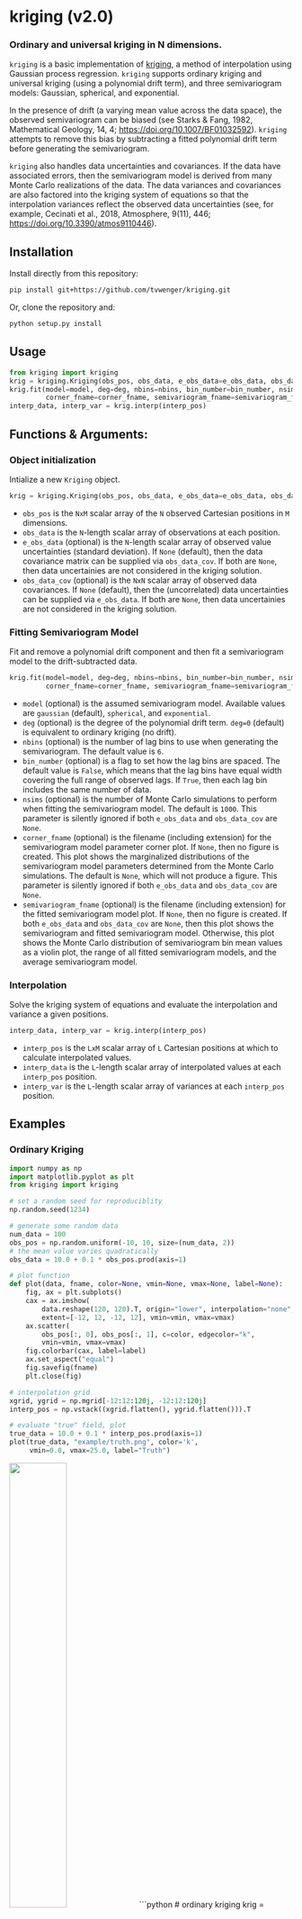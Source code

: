 # kriging (v2.0)
### Ordinary and universal kriging in N dimensions.

`kriging` is a basic implementation of
[kriging](https://en.wikipedia.org/wiki/Kriging), a method of
interpolation using Gaussian process regression. `kriging` supports
ordinary kriging and universal kriging (using a polynomial drift
term), and three semivariogram models: Gaussian, spherical, and
exponential.

In the presence of drift (a varying mean value across the data space),
the observed semivariogram can be biased (see Starks & Fang, 1982,
Mathematical Geology, 14, 4;
https://doi.org/10.1007/BF01032592). `kriging` attempts to remove this
bias by subtracting a fitted polynomial drift term before generating
the semivariogram.

`kriging` also handles data uncertainties and covariances. If the
data have associated errors, then the semivariogram model is derived
from many Monte Carlo realizations of the data. The data variances and
covariances are also factored into the kriging system of equations so that
the interpolation variances reflect the observed data uncertainties (see,
for example, Cecinati et al., 2018, Atmosphere, 9(11), 446; https://doi.org/10.3390/atmos9110446).

## Installation
Install directly from this repository:
```bash
pip install git+https://github.com/tvwenger/kriging.git
```

Or, clone the repository and:
```bash
python setup.py install
```

## Usage
```python
from kriging import kriging
krig = kriging.Kriging(obs_pos, obs_data, e_obs_data=e_obs_data, obs_data_cov=obs_data_cov)
krig.fit(model=model, deg=deg, nbins=nbins, bin_number=bin_number, nsims=nsims,
         corner_fname=corner_fname, semivariogram_fname=semivariogram_fname)
interp_data, interp_var = krig.interp(interp_pos)
```

## Functions & Arguments:

### Object initialization
Intialize a new `Kriging` object.
```python
krig = kriging.Kriging(obs_pos, obs_data, e_obs_data=e_obs_data, obs_data_cov=obs_data_cov)
```
* `obs_pos` is the `NxM` scalar array of the `N` observed Cartesian positions in
  `M` dimensions.
* `obs_data` is the `N`-length scalar array of observations at
  each position.
* `e_obs_data` (optional) is the `N`-length scalar array of observed
  value uncertainties (standard deviation). If `None` (default), then the
  data covariance matrix can be supplied via `obs_data_cov`. If both
  are `None`, then data uncertainies are not considered in the kriging solution.
* `obs_data_cov` (optional) is the `NxN` scalar array of observed
  data covariances.  If `None` (default), then the (uncorrelated)
  data uncertainties can be supplied via `e_obs_data`. If both
  are `None`, then data uncertainies are not considered in the kriging solution.

### Fitting Semivariogram Model
Fit and remove a polynomial drift component and then fit a semivariogram model to the
drift-subtracted data.
```python
krig.fit(model=model, deg=deg, nbins=nbins, bin_number=bin_number, nsims=nsims,
         corner_fname=corner_fname, semivariogram_fname=semivariogram_fname)
```
* `model` (optional) is the assumed semivariogram model. Available
  values are `gaussian` (default), `spherical`, and `exponential`.
* `deg` (optional) is the degree of the polynomial drift term. `deg=0`
  (default) is equivalent to ordinary kriging (no drift).
* `nbins` (optional) is the number of lag bins to use when generating
  the semivariogram. The default value is `6`.
* `bin_number` (optional) is a flag to set how the lag bins are
  spaced. The default value is `False`, which means that the lag bins
  have equal width covering the full range of observed lags.  If
  `True`, then each lag bin includes the same number of data.
* `nsims` (optional) is the number of Monte Carlo simulations to perform
  when fitting the semivariogram model. The default is `1000`. This
  parameter is silently ignored if both `e_obs_data` and `obs_data_cov` are `None`.
* `corner_fname` (optional) is the filename (including extension) for the
  semivariogram model parameter corner plot. If `None`, then no figure is created.
  This plot shows the marginalized distributions of the semivariogram model parameters
  determined from the Monte Carlo simulations. The default is `None`, which will not produce
  a figure. This parameter is silently ignored if both `e_obs_data` and
  `obs_data_cov` are `None`.
* `semivariogram_fname` (optional) is the filename (including extension) for the
  fitted semivariogram model plot. If `None`, then no figure is created. 
  If both `e_obs_data` and `obs_data_cov` are `None`, then this plot shows the semivariogram
  and fitted semivariogram model. Otherwise, this plot shows the Monte Carlo distribution of
  semivariogram bin mean values as a violin plot, the range of all fitted semivariogram
  models, and the average semivariogram model.

### Interpolation
Solve the kriging system of equations and evaluate the interpolation and
variance a given positions.
```python
interp_data, interp_var = krig.interp(interp_pos)
```
* `interp_pos` is the `LxM` scalar array of `L` Cartesian positions
  at which to calculate interpolated values.
* `interp_data` is the `L`-length scalar array of interpolated values at
  each `interp_pos` position.
* `interp_var` is the `L`-length scalar array of variances at each
  `interp_pos` position.

## Examples
### Ordinary Kriging
```python
import numpy as np
import matplotlib.pyplot as plt
from kriging import kriging

# set a random seed for reproduciblity
np.random.seed(1234)

# generate some random data
num_data = 100
obs_pos = np.random.uniform(-10, 10, size=(num_data, 2))
# the mean value varies quadratically
obs_data = 10.0 + 0.1 * obs_pos.prod(axis=1)

# plot function
def plot(data, fname, color=None, vmin=None, vmax=None, label=None):
    fig, ax = plt.subplots()
    cax = ax.imshow(
        data.reshape(120, 120).T, origin="lower", interpolation="none",
        extent=[-12, 12, -12, 12], vmin=vmin, vmax=vmax)
    ax.scatter(
        obs_pos[:, 0], obs_pos[:, 1], c=color, edgecolor="k",
        vmin=vmin, vmax=vmax)
    fig.colorbar(cax, label=label)
    ax.set_aspect("equal")
    fig.savefig(fname)
    plt.close(fig)

# interpolation grid
xgrid, ygrid = np.mgrid[-12:12:120j, -12:12:120j]
interp_pos = np.vstack((xgrid.flatten(), ygrid.flatten())).T

# evaluate "true" field, plot
true_data = 10.0 + 0.1 * interp_pos.prod(axis=1)
plot(true_data, "example/truth.png", color='k',
     vmin=0.0, vmax=25.0, label="Truth")
```
<img src="https://raw.githubusercontent.com/tvwenger/kriging/master/example/truth.png" width="45%" />
```python
# ordinary kriging
krig = kriging.Kriging(obs_pos, obs_data)
krig.fit(model="gaussian", nbins=10, bin_number=True,
         semivariogram_fname="example/semivariogram_ordinary.png")
interp_data, interp_var = krig.interp(interp_pos)

# plot data on top of interpolated grid
plot(interp_data, "example/interp_ordinary.png", color=obs_data,
     vmin=0.0, vmax=25.0, label="Interpolation")
plot(np.sqrt(interp_var), "example/std_ordinary.png", color='k',
     vmin=None, vmax=None, label="Standard Deviation")

# plot difference between interpolated and true grid
plot(true_data - interp_data, "example/diff_ordinary.png", color='k',
     vmin=-0.2, vmax=0.2, label="Truth $-$ Interp")
```
<img src="https://raw.githubusercontent.com/tvwenger/kriging/master/example/semivariogram_ordinary.png" width="45%" /><img src="https://raw.githubusercontent.com/tvwenger/kriging/master/example/interp_ordinary.png" width="45%" />
<img src="https://raw.githubusercontent.com/tvwenger/kriging/master/example/std_ordinary.png" width="45%" /><img src="https://raw.githubusercontent.com/tvwenger/kriging/master/example/diff_ordinary.png" width="45%" />

### Ordinary Kriging with Constant Noise
```python
# add constant random noise
e_obs_data = 0.1 * np.ones(len(obs_data))
obs_noisy_data = obs_data + e_obs_data * np.random.randn(len(obs_data))

# ordinary kriging
krig = kriging.Kriging(obs_pos, obs_noisy_data, e_obs_data=e_obs_data)
krig.fit(model="gaussian", deg=1, nbins=10, bin_number=True, nsims=10000,
         corner_fname="example/corner_ordinary_noise.png",
         semivariogram_fname="example/semivariogram_ordinary_noise.png")
interp_data, interp_var = krig.interp(interp_pos)

# plot data on top of interpolated grid
plot(interp_data, "example/interp_ordinary_noise.png", color=obs_noisy_data,
     vmin=0.0, vmax=25.0, label="Interpolation")
plot(np.sqrt(interp_var), "example/std_ordinary_noise.png", color='k',
     vmin=None, vmax=None, label="Standard Deviation")

# plot difference between interpolated and true grid
plot(true_data - interp_data, "example/diff_ordinary_noise.png", color='k',
     vmin=None, vmax=None, label="Truth $-$ Interp")
```
<img src="https://raw.githubusercontent.com/tvwenger/kriging/master/example/corner_ordinary_noise.png" width="45%" />
<img src="https://raw.githubusercontent.com/tvwenger/kriging/master/example/semivariogram_ordinary_noise.png" width="45%" /><img src="https://raw.githubusercontent.com/tvwenger/kriging/master/example/interp_ordinary_noise.png" width="45%" />
<img src="https://raw.githubusercontent.com/tvwenger/kriging/master/example/std_ordinary_noise.png" width="45%" /><img src="https://raw.githubusercontent.com/tvwenger/kriging/master/example/diff_ordinary_noise.png" width="45%" />
```python
# universal kriging with linear drift, accounting for error
krig = kriging.Kriging(obs_pos, obs_data, e_obs_data=e_obs_data)
krig.fit(model="gaussian", deg=1, nbins=10, bin_number=True, nsims=10000,
         corner_fname="example/corner_universal_noise.png",
         semivariogram_fname="example/semivariogram_universal_noise.png")
interp_data, interp_var = krig.interp(interp_pos)

# plot data on top of interpolated grid
plot(interp_data, "example/interp_universal_noise.png", color=obs_data,
     vmin=0.0, vmax=25.0, label="Interpolation")
plot(np.sqrt(interp_var), "example/std_universal_noise.png", color='k',
     vmin=None, vmax=None, label="Standard Deviation")

# plot difference between interpolated and true grid
plot(true_data - interp_data, "example/diff_universal_noise.png", color='k',
     vmin=None, vmax=None, label="Truth $-$ Interp")

# add some noise that increases radially
e_obs_data += 0.1*np.sqrt((obs_pos**2.0).sum(axis=1))
obs_data += e_obs_data * np.random.randn(num_data)
```






```
<img src="https://raw.githubusercontent.com/tvwenger/kriging/master/example/corner.png" width="45%" /><img src="https://raw.githubusercontent.com/tvwenger/kriging/master/example/semivariogram.png" width="45%" />

<img src="https://raw.githubusercontent.com/tvwenger/kriging/master/example/example.png" width="45%" /><img src="https://raw.githubusercontent.com/tvwenger/kriging/master/example/example_std.png" width="45%" />

## Issues and Contributing

Please submit issues or pull requests via
[Github](https://github.com/tvwenger/kriging).

## License and Warranty

GNU General Public License v3 (GNU GPLv3)

This program is free software: you can redistribute it and/or modify
it under the terms of the GNU General Public License as published
by the Free Software Foundation, either version 3 of the License,
or (at your option) any later version.

This program is distributed in the hope that it will be useful,
but WITHOUT ANY WARRANTY; without even the implied warranty of
MERCHANTABILITY or FITNESS FOR A PARTICULAR PURPOSE.  See the
GNU General Public License for more details.

You should have received a copy of the GNU General Public License
along with this program.  If not, see <http://www.gnu.org/licenses/>.

